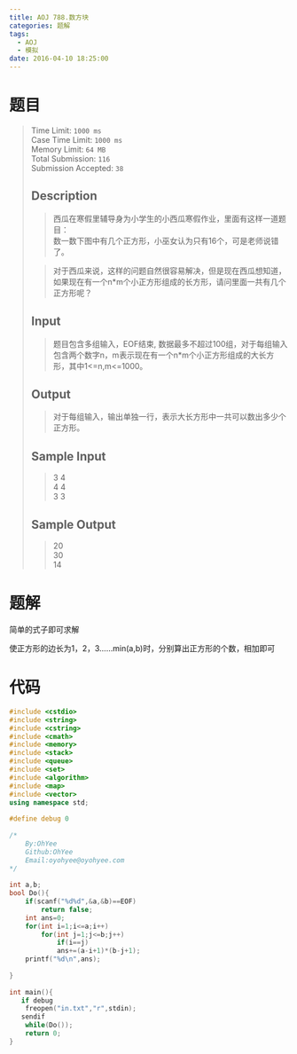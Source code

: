 ```yaml
---
title: AOJ 788.数方块
categories: 题解
tags:
  - AOJ
  - 模拟
date: 2016-04-10 18:25:00
---
```

# 题目

> Time Limit: `1000 ms`  
> Case Time Limit: `1000 ms`  
> Memory Limit: `64 MB`  
> Total Submission: `116`  
> Submission Accepted: `38`  
>    
> ## Description  
> > 西瓜在寒假里辅导身为小学生的小西瓜寒假作业，里面有这样一道题目：  
> > 数一数下图中有几个正方形，小巫女认为只有16个，可是老师说错了。  
>   
> > 对于西瓜来说，这样的问题自然很容易解决，但是现在西瓜想知道，如果现在有一个n*m个小正方形组成的长方形，请问里面一共有几个正方形呢？  
>    <!--more-->
>   
> ## Input  
> > 题目包含多组输入，EOF结束, 数据最多不超过100组，对于每组输入包含两个数字n，m表示现在有一个n*m个小正方形组成的大长方形，其中1<=n,m<=1000。  
>    
>   
> ## Output  
> > 对于每组输入，输出单独一行，表示大长方形中一共可以数出多少个正方形。  
>    
>   
> ## Sample Input  
> > 3 4  
> > 4 4  
> > 3 3  
>    
>   
> ## Sample Output  
> > 20  
> > 30  
> > 14  

# 题解

简单的式子即可求解

使正方形的边长为1，2，3……min(a,b)时，分别算出正方形的个数，相加即可

# 代码

```cpp
#include <cstdio>
#include <string>
#include <cstring>
#include <cmath>
#include <memory>
#include <stack>
#include <queue>
#include <set>
#include <algorithm>
#include <map>
#include <vector>
using namespace std;
 
#define debug 0
 
/*
    By:OhYee
    Github:OhYee
    Email:oyohyee@oyohyee.com
*/
 
int a,b;
bool Do(){
    if(scanf("%d%d",&a,&b)==EOF)
        return false;
    int ans=0;
    for(int i=1;i<=a;i++)
        for(int j=1;j<=b;j++)
            if(i==j)
            ans+=(a-i+1)*(b-j+1);
    printf("%d\n",ans);
 
}
 
int main(){
   if debug
    freopen("in.txt","r",stdin);
   sendif
    while(Do());
    return 0;
}
```